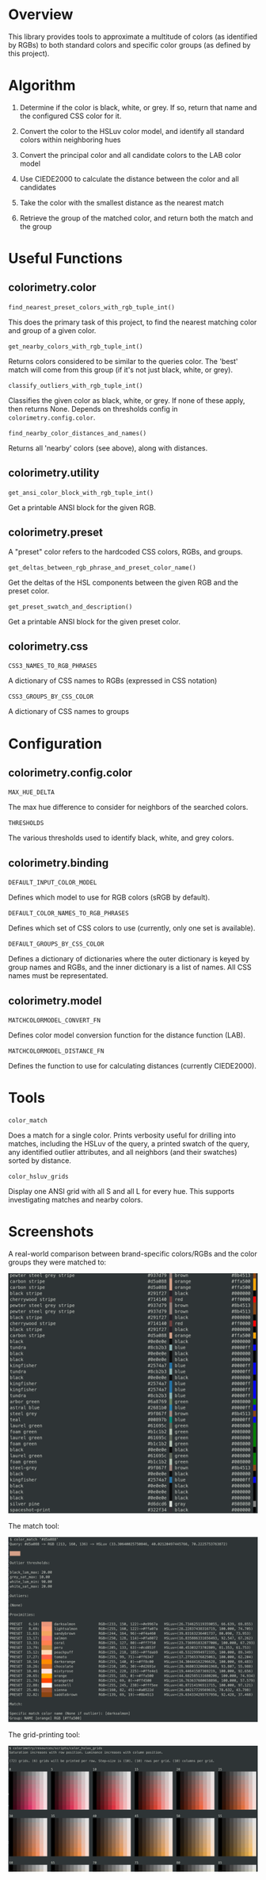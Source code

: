 # Overview

This library provides tools to approximate a multitude of colors (as identified
by RGBs) to both standard colors and specific color groups (as defined by this
project).


# Algorithm

1. Determine if the color is black, white, or grey. If so, return that name and
   the configured CSS color for it.

2. Convert the color to the HSLuv color model, and identify all standard colors
   within neighboring hues

3. Convert the principal color and all candidate colors to the LAB color model

4. Use CIEDE2000 to calculate the distance between the color and all
   candidates

5. Take the color with the smallest distance as the nearest match

6. Retrieve the group of the matched color, and return both the match and the
   group


# Useful Functions

## colorimetry.color

`find_nearest_preset_colors_with_rgb_tuple_int()`

This does the primary task of this project, to find the nearest matching color
and group of a given color.

`get_nearby_colors_with_rgb_tuple_int()`

Returns colors considered to be similar to the queries color. The 'best' match
will come from this group (if it's not just black, white, or grey).

`classify_outliers_with_rgb_tuple_int()`

Classifies the given color as black, white, or grey. If none of these apply,
then returns None. Depends on thresholds config in `colorimetry.config.color`.

`find_nearby_color_distances_and_names()`

Returns all 'nearby' colors (see above), along with distances.


## colorimetry.utility

`get_ansi_color_block_with_rgb_tuple_int()`

Get a printable ANSI block for the given RGB.

## colorimetry.preset

A "preset" color refers to the hardcoded CSS colors, RGBs, and groups.

`get_deltas_between_rgb_phrase_and_preset_color_name()`

Get the deltas of the HSL components between the given RGB and the preset color.

`get_preset_swatch_and_description()`

Get a printable ANSI block for the given preset color.

## colorimetry.css

`CSS3_NAMES_TO_RGB_PHRASES`

A dictionary of CSS names to RGBs (expressed in CSS notation)

`CSS3_GROUPS_BY_CSS_COLOR`

A dictionary of CSS names to groups


# Configuration

## colorimetry.config.color

`MAX_HUE_DELTA`

The max hue difference to consider for neighbors of the searched colors.

`THRESHOLDS`

The various thresholds used to identify black, white, and grey colors.

## colorimetry.binding

`DEFAULT_INPUT_COLOR_MODEL`

Defines which model to use for RGB colors (sRGB by default).

`DEFAULT_COLOR_NAMES_TO_RGB_PHRASES`

Defines which set of CSS colors to use (currently, only one set is available).

`DEFAULT_GROUPS_BY_CSS_COLOR`

Defines a dictionary of dictionaries where the outer dictionary is keyed by
group names and RGBs, and the inner dictionary is a list of names. All CSS names
must be representated.

## colorimetry.model

`MATCHCOLORMODEL_CONVERT_FN`

Defines color model conversion function for the distance function (LAB).

`MATCHCOLORMODEL_DISTANCE_FN`

Defines the function to use for calculating distances (currently CIEDE2000).


# Tools

`color_match`

Does a match for a single color. Prints verbosity useful for drilling into
matches, including the HSLuv of the query, a printed swatch of the query, any
identified outlier attributes, and all neighbors (and their swatches) sorted by
distance.

`color_hsluv_grids`

Display one ANSI grid with all S and all L for every hue. This supports
investigating matches and nearby colors.


# Screenshots

A real-world comparison between brand-specific colors/RGBs and the color groups
they were matched to:

![Trial Matches](assets/documentation/trial1.png)

The match tool:

![Match Tool](assets/documentation/match1.png)

The grid-printing tool:

![Grid-Printing Tool](assets/documentation/grids1.png)
